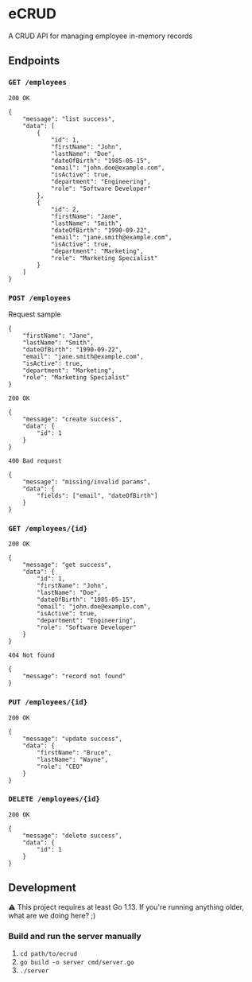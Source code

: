 eCRUD
===
A CRUD API for managing employee in-memory records

## Endpoints
### `GET /employees`
`200 OK`
```
{
    "message": "list success",
    "data": [
        {
            "id": 1,
            "firstName": "John",
            "lastName": "Doe",
            "dateOfBirth": "1985-05-15",
            "email": "john.doe@example.com",
            "isActive": true,
            "department": "Engineering",
            "role": "Software Developer"
        },
        {
            "id": 2,
            "firstName": "Jane",
            "lastName": "Smith",
            "dateOfBirth": "1990-09-22",
            "email": "jane.smith@example.com",
            "isActive": true,
            "department": "Marketing",
            "role": "Marketing Specialist"
        }
    ]
}
```
### `POST /employees`
Request sample
```
{
    "firstName": "Jane",
    "lastName": "Smith",
    "dateOfBirth": "1990-09-22",
    "email": "jane.smith@example.com",
    "isActive": true,
    "department": "Marketing",
    "role": "Marketing Specialist"
}
```
`200 OK`
```
{
    "message": "create success",
    "data": {
        "id": 1
    }
}
```
`400 Bad request`
```
{
    "message": "missing/invalid params",
    "data": {
        "fields": ["email", "dateOfBirth"]
    }
}
```
### `GET /employees/{id}`
`200 OK`
```
{
    "message": "get success",
    "data": {
        "id": 1,
        "firstName": "John",
        "lastName": "Doe",
        "dateOfBirth": "1985-05-15",
        "email": "john.doe@example.com",
        "isActive": true,
        "department": "Engineering",
        "role": "Software Developer"
    }
}
```
`404 Not found`
```
{
    "message": "record not found"
}
```
### `PUT /employees/{id}`
`200 OK`
```
{
    "message": "update success",
    "data": {
        "firstName": "Bruce",
        "lastName": "Wayne",
        "role": "CEO"
    }
}
```
### `DELETE /employees/{id}`
`200 OK`
```
{
    "message": "delete success",
    "data": {
        "id": 1
    }
}
```

## Development

:warning: This project requires at least Go 1.13. If you're running anything older, what are we doing here? ;)

### Build and run the server manually
1. `cd path/to/ecrud`
2. `go build -o server cmd/server.go`
3. `./server`